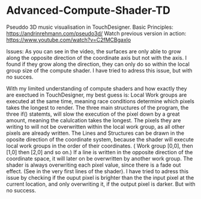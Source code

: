 # Advanced-Compute-Shader-TD
Pseuddo 3D music visualisation in TouchDesigner. 
Basic Principles: https://andrinrehmann.com/pseudo3d/
Watch previous version in action: https://www.youtube.com/watch?v=C2fMCBgaxlo

Issues:
As you can see in the video, the surfaces are only able to grow along the opposite direction of the coordinate axis but not with the axis. I found if they grow along the direction, they can only do so within the local group size of the compute shader. I have tried to adress this issue, but with no succes.

With my limited understanding of compute shaders and how exactly they are exectued in TouchDesigner, my best guess is:
Local Work groups are executed at the same time, meaning race conditions determine which pixels takes the longest to render. The three main structures of the program, the three if() statemts, will slow the execution of the pixel down by a great amount, meaning the calulcation takes the longest. The pixels they are writing to will not be overwritten within the local work group, as all other pixels are already written. The Lines and Structures can be drawn in the oposite direction of the coordinate system, because the shader will execute local work groups in the order of their coordinates. ( Work group [0,0], then [1,0] then [2,0] and so on.) If a line is written in the opposite direction of the coordinate space, it will later on be overwritten by another work group. 
The shader is always overwriting each pixel value, since there is a fade out effect. (See in the very first lines of the shader). I have tried to adress this issue by checking if the ouput pixel is brighter than the the input pixel at the current location, and only overwriting it, if the output pixel is darker. But with no success.

